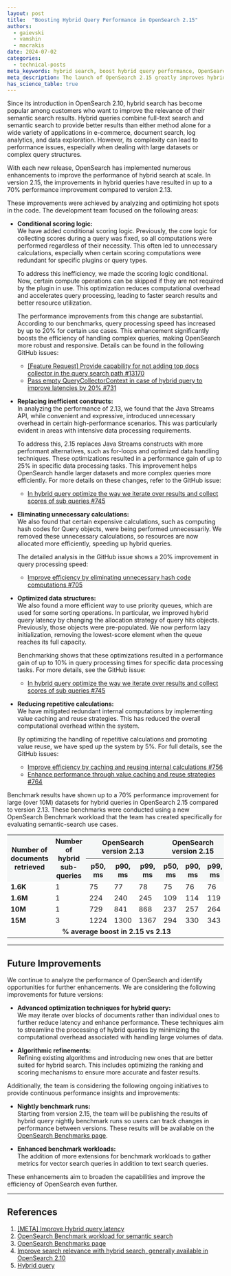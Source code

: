 ```yaml
---
layout: post
title:  "Boosting Hybrid Query Performance in OpenSearch 2.15"
authors:
  - gaievski
  - vamshin
  - macrakis
date: 2024-07-02
categories:
  - technical-posts
meta_keywords: hybrid search, boost hybrid query performance, OpenSearch 2.15, semantic search
meta_description: The launch of OpenSearch 2.15 greatly improves hybrid search with numerous enhancements that boost hybrid query performance by as much as 70% in comparison to version 2.13.
has_science_table: true
---
```


<style>
.green-clr {
    background-color: #c1f0c1;
}

.light-green-clr {
    background-color: #e3f8e3;
}

.lightest-green-clr {
    background-color: #eefbee;
}

.bold {
    font-weight: 700;
}

.left {
    text-align: left;
}

.center {
    text-align: center;
}


table { 
    font-size: 16px; 
}

h3 {
    font-size: 22px;
}

th {
    background-color: #f5f7f7;
}​

</style>

Since its introduction in OpenSearch 2.10, hybrid search has become popular among customers who want to improve the relevance of their semantic search results. Hybrid queries combine full-text search and semantic search to provide better results than either method alone for a wide variety of applications in e-commerce, document search, log analytics, and data exploration. However, its complexity can lead to performance issues, especially when dealing with large datasets or complex query structures.

With each new release, OpenSearch has implemented numerous enhancements to improve the performance of hybrid search at scale. In version 2.15, the improvements in hybrid queries have resulted in up to a 70% performance improvement compared to version 2.13.

These improvements were achieved by analyzing and optimizing hot spots in the code. The development team focused on the following areas:

- **Conditional scoring logic:**  
  We have added conditional scoring logic. Previously, the core logic for collecting scores during a query was fixed, so all computations were performed regardless of their necessity. This often led to unnecessary calculations, especially when certain scoring computations were redundant for specific plugins or query types.

  To address this inefficiency, we made the scoring logic conditional. Now, certain compute operations can be skipped if they are not required by the plugin in use. This optimization reduces computational overhead and accelerates query processing, leading to faster search results and better resource utilization.

  The performance improvements from this change are substantial. According to our benchmarks, query processing speed has increased by up to 20% for certain use cases. This enhancement significantly boosts the efficiency of handling complex queries, making OpenSearch more robust and responsive. Details can be found in the following GitHub issues:
  - [[Feature Request] Provide capability for not adding top docs collector in the query search path #13170](https://github.com/opensearch-project/OpenSearch/issues/13170)
  - [Pass empty QueryCollectorContext in case of hybrid query to improve latencies by 20% #731](https://github.com/opensearch-project/neural-search/pull/731)

- **Replacing inefficient constructs:**  
  In analyzing the performance of 2.13, we found that the Java Streams API, while convenient and expressive, introduced unnecessary overhead in certain high-performance scenarios. This was particularly evident in areas with intensive data processing requirements.

  To address this, 2.15 replaces Java Streams constructs with more performant alternatives, such as for-loops and optimized data handling techniques. These optimizations resulted in a performance gain of up to 25% in specific data processing tasks. This improvement helps OpenSearch handle larger datasets and more complex queries more efficiently. For more details on these changes, refer to the GitHub issue:
  - [In hybrid query optimize the way we iterate over results and collect scores of sub queries #745](https://github.com/opensearch-project/neural-search/issues/745)

- **Eliminating unnecessary calculations:**  
  We also found that certain expensive calculations, such as computing hash codes for Query objects, were being performed unnecessarily. We removed these unnecessary calculations, so resources are now allocated more efficiently, speeding up hybrid queries.

  The detailed analysis in the GitHub issue shows a 20% improvement in query processing speed:
  - [Improve efficiency by eliminating unnecessary hash code computations #705](https://github.com/opensearch-project/neural-search/issues/705)

- **Optimized data structures:**  
  We also found a more efficient way to use priority queues, which are used for some sorting operations. In particular, we improved hybrid query latency by changing the allocation strategy of query hits objects. Previously, those objects were pre-populated. We now perform lazy initialization, removing the lowest-score element when the queue reaches its full capacity.

  Benchmarking shows that these optimizations resulted in a performance gain of up to 10% in query processing times for specific data processing tasks. For more details, see the GitHub issue:
  - [In hybrid query optimize the way we iterate over results and collect scores of sub queries #745](https://github.com/opensearch-project/neural-search/issues/745)

- **Reducing repetitive calculations:**  
  We have mitigated redundant internal computations by implementing value caching and reuse strategies. This has reduced the overall computational overhead within the system.

  By optimizing the handling of repetitive calculations and promoting value reuse, we have sped up the system by 5%. For full details, see the GitHub issues:
  - [Improve efficiency by caching and reusing internal calculations #756](https://github.com/opensearch-project/neural-search/issues/756)
  - [Enhance performance through value caching and reuse strategies #764](https://github.com/opensearch-project/neural-search/issues/764)

Benchmark results have shown up to a 70% performance improvement for large (over 10M) datasets for hybrid queries in OpenSearch 2.15 compared to version 2.13. These benchmarks were conducted using a new OpenSearch Benchmark workload that the team has created specifically for evaluating semantic-search use cases.

<table>
 <tr>
  <th rowspan=2>Number of documents retrieved</th>
  <th rowspan=2>Number of hybrid sub-queries</th>
  <th colspan=3>OpenSearch version 2.13</th>
  <th colspan=3>OpenSearch version 2.15</th>
  <th>Performance improvement</th>
 </tr>
  <tr>
  <th>p50, ms</th>
  <th>p90, ms</th>
  <th>p99, ms</th>
  <th>p50, ms</th>
  <th>p90, ms</th>
  <th>p99, ms</th>
  <th>%</th>
 </tr>
 <tr>
  <td class="left"><b>1.6K</b></td>
  <td>1</td>
  <td>75</td>
  <td>77</td>
  <td>78</td>
  <td>75</td>
  <td>76</td>
  <td>76</td>
  <td class="light-green-clr bold">1</td>
 </tr>
 <tr>
  <td class="left"><b>1.6M</b></td>
  <td>1</td>
  <td>224</td>
  <td>240</td>
  <td>245</td>
  <td>109</td>
  <td>114</td>
  <td>119</td>
  <td class="light-green-clr bold">52</td>
 </tr>
 <tr>
  <td class="left"><b>10M</b></td>
  <td>1</td>
  <td>729</td>
  <td>841</td>
  <td>868</td>
  <td>237</td>
  <td>257</td>
  <td>264</td>
  <td class="light-green-clr bold">70</td>
 </tr>
  <tr>
  <td class="left"><b>15M</b></td>
  <td>3</td>
  <td>1224</td>
  <td>1300</td>
  <td>1367</td>
  <td>294</td>
  <td>330</td>
  <td>343</td>
  <td class="light-green-clr bold">75</td>
 </tr>
 <tr>
  <td colspan=8 class="center bold">% average boost in 2.15 vs 2.13</td>
  <td class="light-green-clr bold">49</td>
 </tr>
</table>

---

## Future Improvements

We continue to analyze the performance of OpenSearch and identify opportunities for further enhancements. We are considering the following improvements for future versions:

- **Advanced optimization techniques for hybrid query:**  
  We may iterate over blocks of documents rather than individual ones to further reduce latency and enhance performance. These techniques aim to streamline the processing of hybrid queries by minimizing the computational overhead associated with handling large volumes of data.

- **Algorithmic refinements:**  
  Refining existing algorithms and introducing new ones that are better suited for hybrid search. This includes optimizing the ranking and scoring mechanisms to ensure more accurate and faster results.

Additionally, the team is considering the following ongoing initiatives to provide continuous performance insights and improvements:

- **Nightly benchmark runs:**  
  Starting from version 2.15, the team will be publishing the results of hybrid query nightly benchmark runs so users can track changes in performance between versions. These results will be available on the [OpenSearch Benchmarks page](https://opensearch.org/benchmarks/).

- **Enhanced benchmark workloads:**  
  The addition of more extensions for benchmark workloads to gather metrics for vector search queries in addition to text search queries.

These enhancements aim to broaden the capabilities and improve the efficiency of OpenSearch even further.

---

## References

1. [[META] Improve Hybrid query latency](https://github.com/opensearch-project/neural-search/issues/704)
2. [OpenSearch Benchmark workload for semantic search](https://github.com/opensearch-project/opensearch-benchmark-workloads/tree/main/noaa_semantic_search)  
3. [OpenSearch Benchmarks page](https://opensearch.org/benchmarks/)  
4. [Improve search relevance with hybrid search, generally available in OpenSearch 2.10](https://opensearch.org/blog/hybrid-search/)  
5. [Hybrid query](https://opensearch.org/docs/latest/query-dsl/compound/hybrid/)  
